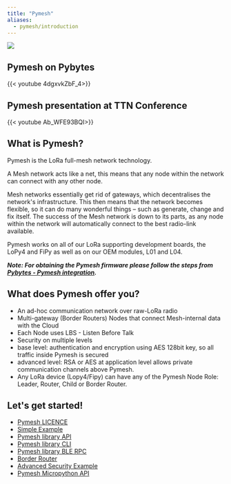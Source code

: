 ```yaml
---
title: "Pymesh"
aliases:
  - pymesh/introduction
---
```

![](/gitbook/assets/pymesh/pymesh_roles.png)

## Pymesh on Pybytes

{{< youtube 4dgxvkZbF_4>}}

## Pymesh presentation  at TTN Conference

{{< youtube Ab_WFE93BQI>}}

## What is Pymesh?

Pymesh is the LoRa full-mesh network technology.

A Mesh network acts like a net, this means that any node within the network can connect with any other node.

Mesh networks essentially get rid of gateways, which decentralises the network's infrastructure. This then means that the network becomes flexible, so it can do many wonderful things – such as generate, change and fix itself. The success of the Mesh network is down to its parts, as any node within the network will automatically connect to the best radio-link available.

Pymesh works on all of our LoRa supporting development boards, the LoPy4 and FiPy as well as on our OEM modules, L01 and L04.

_**Note: For obtaining the Pymesh firmware please follow the steps from [Pybytes - Pymesh integration](/pybytes/pymeshintegration/).**_

## What does Pymesh offer you?

* An ad-hoc communication network over raw-LoRa radio
* Multi-gateway (Border Routers) Nodes that connect Mesh-internal data with the Cloud
* Each Node uses LBS - Listen Before Talk
* Security on multiple levels
 * base level: authentication and encryption using AES 128bit key, so all traffic inside Pymesh is secured
 * advanced level: RSA or AES at application level allows private communication channels above Pymesh.
* Any LoRa device (Lopy4/Fipy) can have any of the Pymesh Node Role: Leader, Router, Child or Border Router.

## Let's get started!

* [Pymesh LICENCE](/pymesh/licence)
* [Simple Example](/pymesh/simple-example)
* [Pymesh library API](/pymesh/lib-api)
* [Pymesh library CLI](/pymesh/lib-cli)
* [Pymesh library BLE RPC](/pymesh/lib-ble-rpc)
* [Border Router](/pymesh/pymesh-br)
* ​[Advanced Security Example](/pymesh/security)​
* [Pymesh Micropython API](/firmwareapi/pycom/network/lora/pymesh)
